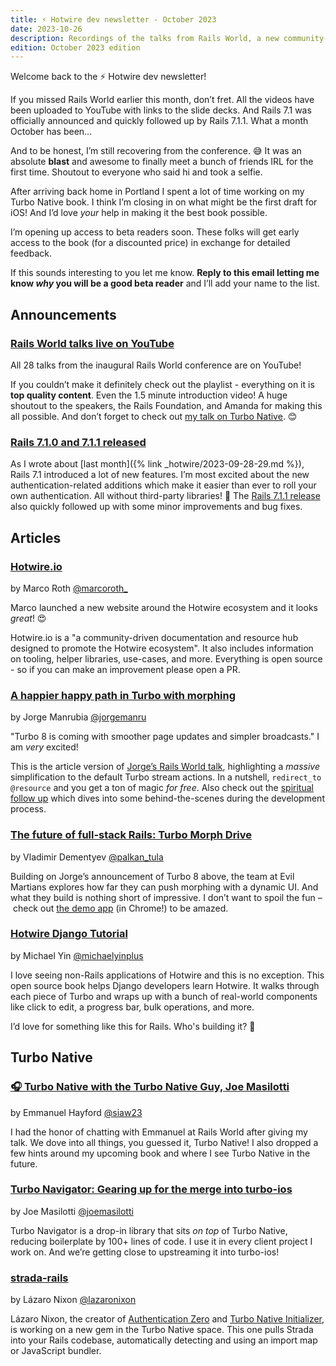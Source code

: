 ```yaml
---
title: ⚡️ Hotwire dev newsletter - October 2023
date: 2023-10-26
description: Recordings of the talks from Rails World, a new community-powered resource hub, an open source book for Django developers, and more.
edition: October 2023 edition
---
```


Welcome back to the ⚡️ Hotwire dev newsletter!

If you missed Rails World earlier this month, don’t fret. All the videos have been uploaded to YouTube with links to the slide decks. And Rails 7.1 was officially announced and quickly followed up by Rails 7.1.1. What a month October has been…

And to be honest, I’m still recovering from the conference. 😅 It was an absolute **blast** and awesome to finally meet a bunch of friends IRL for the first time. Shoutout to everyone who said hi and took a selfie.

After arriving back home in Portland I spent a lot of time working on my Turbo Native book. I think I’m closing in on what might be the first draft for iOS! And I’d love *your* help in making it the best book possible.

I’m opening up access to beta readers soon. These folks will get early access to the book (for a discounted price) in exchange for detailed feedback.

If this sounds interesting to you let me know. **Reply to this email letting me know _why_ you will be a good beta reader** and I’ll add your name to the list.

## Announcements

### [Rails World talks live on YouTube](https://www.youtube.com/watch?v=9RZVdXyzwCw&list=PLHFP2OPUpCeY9IX3Ht727dwu5ZJ2BBbZP)

All 28 talks from the inaugural Rails World conference are on YouTube!

If you couldn’t make it definitely check out the playlist - everything on it is **top quality content**. Even the 1.5 minute introduction video! A huge shoutout to the speakers, the Rails Foundation, and Amanda for making this all possible. And don’t forget to check out [my talk on Turbo Native](https://www.youtube.com/watch?v=hAq05KSra2g). 😊

### [Rails 7.1.0 and 7.1.1 released](https://rubyonrails.org/2023/10/5/Rails-7-1-0-has-been-released)

As I wrote about [last month]({% link _hotwire/2023-09-28-29.md %}), Rails 7.1 introduced a lot of new features. I’m most excited about the new authentication-related additions which make it easier than ever to roll your own authentication. All without third-party libraries! 💪 The [Rails 7.1.1 release](https://rubyonrails.org/2023/10/11/Rails-7-1-1-has-been-released) also quickly followed up with some minor improvements and bug fixes.

## Articles

### [Hotwire.io](http://Hotwire.io)

by Marco Roth [@marcoroth_](https://twitter.com/marcoroth_)

Marco launched a new website around the Hotwire ecosystem and it looks _great_! 😍 

Hotwire.io is a "a community-driven documentation and resource hub designed to promote the Hotwire ecosystem". It also includes information on tooling, helper libraries, use-cases, and more. Everything is open source - so if you can make an improvement please open a PR.

### [A happier happy path in Turbo with morphing](https://dev.37signals.com/a-happier-happy-path-in-turbo-with-morphing/)

by Jorge Manrubia [@jorgemanru](https://twitter.com/jorgemanru)

"Turbo 8 is coming with smoother page updates and simpler broadcasts." I am _very_ excited!

This is the article version of [Jorge’s Rails World talk](https://www.youtube.com/watch?v=m97UsXa6HFg), highlighting a _massive_ simplification to the default Turbo stream actions. In a nutshell, `redirect_to @resource` and you get a ton of magic _for free_. Also check out the [spiritual follow up](https://dev.37signals.com/exploring-server-side-diffing-in-turbo/) which dives into some behind-the-scenes during the development process.

### [The future of full-stack Rails: Turbo Morph Drive](https://evilmartians.com/chronicles/the-future-of-full-stack-rails-turbo-morph-drive)

by Vladimir Dementyev [@palkan_tula](https://twitter.com/palkan_tula)

Building on Jorge’s announcement of Turbo 8 above, the team at Evil Martians explores how far they can push morphing with a dynamic UI. And what they build is nothing short of impressive. I don’t want to spoil the fun – check out [the demo app](https://turbo-music-drive.fly.dev) (in Chrome!) to be amazed.

### [Hotwire Django Tutorial](https://tutorial.saashammer.com)

by Michael Yin [@michaelyinplus](https://twitter.com/michaelyinplus)

I love seeing non-Rails applications of Hotwire and this is no exception. This open source book helps Django developers learn Hotwire. It walks through each piece of Turbo and wraps up with a bunch of real-world components like click to edit, a progress bar, bulk operations, and more.

I’d love for something like this for Rails. Who's building it? 🤔

## Turbo Native

### [🎧 Turbo Native with the Turbo Native Guy, Joe Masilotti](https://share.transistor.fm/s/786ad92c)

by Emmanuel Hayford [@siaw23](https://twitter.com/siaw23)

I had the honor of chatting with Emmanuel at Rails World after giving my talk. We dove into all things, you guessed it, Turbo Native! I also dropped a few hints around my upcoming book and where I see Turbo Native in the future.

### [Turbo Navigator: Gearing up for the merge into turbo-ios]()

by Joe Masilotti [@joemasilotti](https://twitter.com/joemasilotti)

Turbo Navigator is a drop-in library that sits _on top_ of Turbo Native, reducing boilerplate by 100+ lines of code. I use it in every client project I work on. And we’re getting close to upstreaming it into turbo-ios!

### [strada-rails](https://github.com/lazaronixon/strada-rails)

by Lázaro Nixon [@lazaronixon](https://twitter.com/lazaronixon)

Lázaro Nixon, the creator of [Authentication Zero](https://github.com/lazaronixon/authentication-zero#authentication-zero) and [Turbo Native Initializer](https://github.com/lazaronixon/turbo-native-initializer), is working on a new gem in the Turbo Native space. This one pulls Strada into your Rails codebase, automatically detecting and using an import map or JavaScript bundler.

